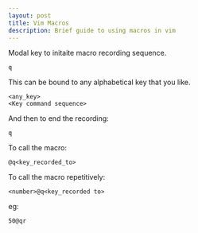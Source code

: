 ```yaml
---
layout: post
title: Vim Macros
description: Brief guide to using macros in vim
---
```



Modal key to initaite macro recording sequence.
```
q
```

This can be bound to any alphabetical key that you like.
```
<any_key>
<Key command sequence>
```

And then to end the recording:
```
q
```

To call the macro:
```
@q<key_recorded_to>
```

To call the macro repetitively:
```
<number>@q<key_recorded to>
```
eg:
````
50@qr
````
